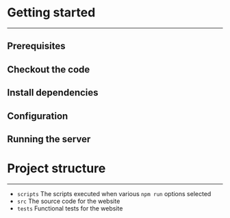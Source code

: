 # Getting started
-----
## Prerequisites

## Checkout the code

## Install dependencies

## Configuration

## Running the server

# Project structure
-----

-   `scripts` The scripts executed when various `npm run` options selected
-   `src`  The source code for the website
-   `tests` Functional tests for the website

